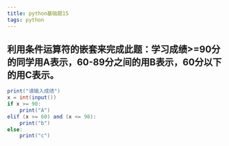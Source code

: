 ```yaml
---
title: python基础题15
tags: python
---
```

## 利用条件运算符的嵌套来完成此题：学习成绩>=90分的同学用A表示，60-89分之间的用B表示，60分以下的用C表示。
```java
print("请输入成绩")
x = int(input())
if x >= 90:
    print("A")
elif (x >= 60) and (x <= 98):
    print("b")
else:
    print("c")


```

